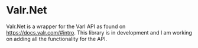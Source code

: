 # Valr.Net

Valr.Net is a wrapper for the Varl API as found on https://docs.valr.com/#intro. This library is in development and I am working on adding all the functionality for the API.
